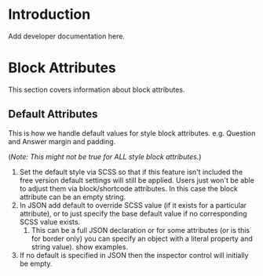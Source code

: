 # Introduction

Add developer documentation here.

# Block Attributes

This section covers information about block attributes.

## Default Attributes

This is how we handle default values for style block attributes. e.g. Question and Answer margin and padding.

(*Note: This might not be true for ALL style block attributes.*)

1. Set the default style via SCSS so that if this feature isn't included the free version default settings will still be applied. Users just won't be able to adjust them via block/shortcode attributes. In this case the block attribute can be an empty string.
2. In JSON add default to override SCSS value (if it exists for a particular attribute), or to just specify the base default value if no corresponding SCSS value exists.
    1. This can be a full JSON declaration or for some attributes (or is this for border only) you can specify an object with a literal property and string value). show examples.
4. If no default is specified in JSON then the inspector control will initially be empty.
